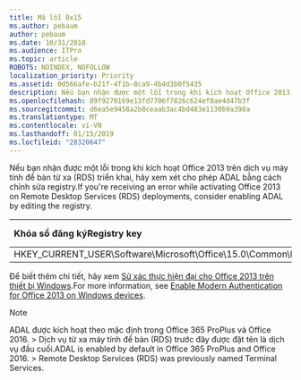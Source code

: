 ```yaml
---
title: Mã lỗi 0x15
ms.author: pebaum
author: pebaum
ms.date: 10/31/2018
ms.audience: ITPro
ms.topic: article
ROBOTS: NOINDEX, NOFOLLOW
localization_priority: Priority
ms.assetid: 0d566afe-b21f-4f1b-8ca9-4b4d3b0f5435
description: Nếu bạn nhận được một lỗi trong khi kích hoạt Office 2013 trên dịch vụ máy tính để bàn từ xa (RDS) triển khai, hãy xem xét cho phép ADAL bằng cách chỉnh sửa registry.
ms.openlocfilehash: 89f9270169e13fd7706f7826c624ef8ae4d47b3f
ms.sourcegitcommit: d6ea5e9458a2b8ceaab3ac4bd483e1130b9a398a
ms.translationtype: MT
ms.contentlocale: vi-VN
ms.lasthandoff: 01/15/2019
ms.locfileid: "28320647"
---
```

<span data-ttu-id="28c9c-103">Nếu bạn nhận được một lỗi trong khi kích hoạt Office 2013 trên dịch vụ máy tính để bàn từ xa (RDS) triển khai, hãy xem xét cho phép ADAL bằng cách chỉnh sửa registry.</span><span class="sxs-lookup"><span data-stu-id="28c9c-103">If you're receiving an error while activating Office 2013 on Remote Desktop Services (RDS) deployments, consider enabling ADAL by editing the registry.</span></span> 
  
|<span data-ttu-id="28c9c-104">**Khóa sổ đăng ký**</span><span class="sxs-lookup"><span data-stu-id="28c9c-104">**Registry key**</span></span>|<span data-ttu-id="28c9c-105">\*\*Nhập \*\*</span><span class="sxs-lookup"><span data-stu-id="28c9c-105">**Type**</span></span>|<span data-ttu-id="28c9c-106">**Giá trị**</span><span class="sxs-lookup"><span data-stu-id="28c9c-106">**Value**</span></span>|
|:-----|:-----|:-----|
|<span data-ttu-id="28c9c-107">HKEY_CURRENT_USER\Software\Microsoft\Office\15.0\Common\Identity\EnableADAL</span><span class="sxs-lookup"><span data-stu-id="28c9c-107">HKEY_CURRENT_USER\Software\Microsoft\Office\15.0\Common\Identity\EnableADAL</span></span>  <br/> |<span data-ttu-id="28c9c-108">REG_DWORD</span><span class="sxs-lookup"><span data-stu-id="28c9c-108">REG_DWORD</span></span>  <br/> |<span data-ttu-id="28c9c-109">1</span><span class="sxs-lookup"><span data-stu-id="28c9c-109">1</span></span>  <br/> |
   
<span data-ttu-id="28c9c-110">Để biết thêm chi tiết, hãy xem [Sử xác thực hiện đại cho Office 2013 trên thiết bị Windows](https://docs.microsoft.com/office365/admin/security-and-compliance/enable-modern-authentication).</span><span class="sxs-lookup"><span data-stu-id="28c9c-110">For more information, see [Enable Modern Authentication for Office 2013 on Windows devices](https://docs.microsoft.com/office365/admin/security-and-compliance/enable-modern-authentication).</span></span>
  
> [!NOTE]
>  <span data-ttu-id="28c9c-p101">ADAL được kích hoạt theo mặc định trong Office 365 ProPlus và Office 2016. > Dịch vụ từ xa máy tính để bàn (RDS) trước đây được đặt tên là dịch vụ đầu cuối.</span><span class="sxs-lookup"><span data-stu-id="28c9c-p101">ADAL is enabled by default in Office 365 ProPlus and Office 2016. >  Remote Desktop Services (RDS) was previously named Terminal Services.</span></span> 
  

